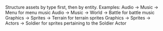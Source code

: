 Structure assets by type first, then by entity.
Examples:
Audio -> Music -> Menu for menu music
Audio -> Music -> World -> Battle for battle music
Graphics -> Sprites -> Terrain for terrain sprites
Graphics -> Sprites -> Actors -> Soldier for sprites pertaining to the Soldier Actor